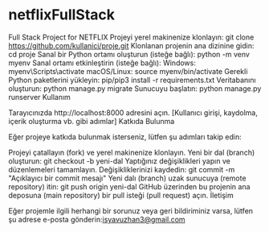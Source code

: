 # netflixFullStack
 Full Stack Project for NETFLIX
Projeyi yerel makinenize klonlayın: git clone https://github.com/kullanici/proje.git
Klonlanan projenin ana dizinine gidin: cd proje
Sanal bir Python ortamı oluşturun (isteğe bağlı): python -m venv myenv
Sanal ortamı etkinleştirin (isteğe bağlı):
Windows:
myenv\Scripts\activate
macOS/Linux:
source myenv/bin/activate
Gerekli Python paketlerini yükleyin: pip/pip3 install -r requirements.txt
Veritabanını oluşturun: python manage.py migrate
Sunucuyu başlatın: python manage.py runserver
Kullanım

Tarayıcınızda http://localhost:8000 adresini açın.
[Kullanıcı girişi, kaydolma, içerik oluşturma vb. gibi adımlar]
Katkıda Bulunma

Eğer projeye katkıda bulunmak isterseniz, lütfen şu adımları takip edin:

Projeyi çatallayın (fork) ve yerel makinenize klonlayın.
Yeni bir dal (branch) oluşturun: git checkout -b yeni-dal
Yaptığınız değişiklikleri yapın ve düzenlemeleri tamamlayın.
Değişikliklerinizi kaydedin: git commit -m "Açıklayıcı bir commit mesajı"
Yeni dalı (branch) uzak sunucuya (remote repository) itin: git push origin yeni-dal
GitHub üzerinden bu projenin ana deposuna (main repository) bir pull isteği (pull request) açın.
İletişim

Eğer projemle ilgili herhangi bir sorunuz veya geri bildiriminiz varsa, lütfen şu adrese e-posta gönderin:isyavuzhan3@gmail.com
